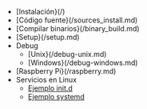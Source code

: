 - [Instalación}(/)
- [Código fuente}(/sources_install.md)
- [Compilar binarios}(/binary_build.md)
- [Setup}(/setup.md)
- Debug
  - [Unix}(/debug-unix.md)
  - [Windows}(/debug-windows.md)
- [Raspberry Pi}(/raspberry.md)
- Servicios en Linux
  - [Ejemplo init.d](/examples/etc_init.d_theeye-agent ":ignore")
  - [Ejemplo systemd](/examples/etc_systemd_system_theeye-agent.service ":ignore")